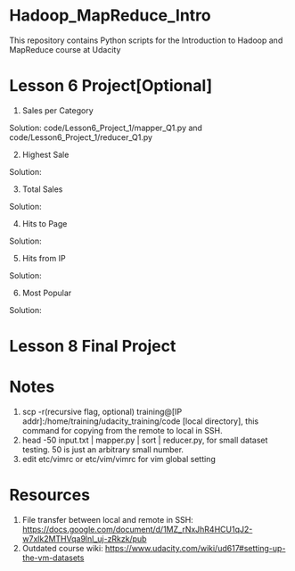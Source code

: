 # Hadoop_MapReduce_Intro
This repository contains Python scripts for the Introduction to Hadoop and MapReduce course at Udacity

# Lesson 6 Project[Optional]
1. Sales per Category

Solution: code/Lesson6_Project_1/mapper_Q1.py and code/Lesson6_Project_1/reducer_Q1.py

2. Highest Sale

Solution:

3. Total Sales

Solution:

4. Hits to Page

Solution:

5. Hits from IP

Solution:

6. Most Popular

Solution:


# Lesson 8 Final Project

# Notes

1. scp -r(recursive flag, optional) training@[IP addr]:/home/training/udacity_training/code [local directory], this command for copying from the remote to local in SSH.
2. head -50 input.txt | mapper.py | sort | reducer.py, for small dataset testing. 50 is just an arbitrary small number.
3. edit etc/vimrc or etc/vim/vimrc for vim global setting

# Resources

1. File transfer between local and remote in SSH: https://docs.google.com/document/d/1MZ_rNxJhR4HCU1qJ2-w7xlk2MTHVqa9lnl_uj-zRkzk/pub
2. Outdated course wiki: https://www.udacity.com/wiki/ud617#setting-up-the-vm-datasets
